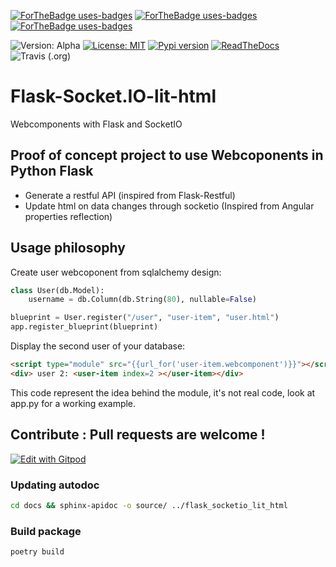 [![ForTheBadge uses-badges](https://img.shields.io/badge/uses-flask-4ab?style=for-the-badge&labelColor=4cd)](https://palletsprojects.com/p/flask/)
[![ForTheBadge uses-badges](https://img.shields.io/badge/uses-lit%20html-4ab?style=for-the-badge&labelColor=4cd)](https://lit-html.polymer-project.org/)
[![ForTheBadge uses-badges](https://img.shields.io/badge/uses-Socket.IO-4ab?style=for-the-badge&labelColor=4cd)](https://socket.io/)

![Version: Alpha](https://img.shields.io/badge/version-alpha-yellow?style=for-the-badge)
[![License: MIT](https://img.shields.io/badge/License-MIT-yellow.svg?style=for-the-badge)](https://opensource.org/licenses/MIT)
[![Pypi version](https://img.shields.io/pypi/v/flask-socketio-lit-html?style=for-the-badge)](.)
[![ReadTheDocs](https://readthedocs.org/projects/flask-socketio-lit-html/badge/?version=latest&style=for-the-badge)](https://flask-socketio-lit-html.readthedocs.io/)
![Travis (.org)](https://img.shields.io/travis/playerla/flask-socketio-lit-html?style=for-the-badge)

# Flask-Socket.IO-lit-html

Webcomponents with Flask and SocketIO

## Proof of concept project to use Webcoponents in Python Flask

* Generate a restful API (inspired from Flask-Restful)
* Update html on data changes through socketio (Inspired from Angular properties reflection)

## Usage philosophy

Create user webcoponent from sqlalchemy design:
```python
class User(db.Model):
    username = db.Column(db.String(80), nullable=False)

blueprint = User.register("/user", "user-item", "user.html")
app.register_blueprint(blueprint)
```
Display the second user of your database:
```html
<script type="module" src="{{url_for('user-item.webcomponent')}}"></script>
<div> user 2: <user-item index=2 ></user-item></div>
```

This code represent the idea behind the module, it's not real code, look at app.py for a working example.

## Contribute : Pull requests are welcome !

[![Edit with Gitpod](https://gitpod.io/button/open-in-gitpod.svg)](https://gitpod.io/#https://github.com/playerla/flask-socketio-lit-html/tree/Dev)

### Updating autodoc

```sh
cd docs && sphinx-apidoc -o source/ ../flask_socketio_lit_html
```

### Build package

```sh
poetry build
```